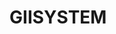 # GIISYSTEM

<!-- ## Halaman Login
![Alt text](/screenshot_ksi-ess/login.jpg)

## Halaman Dashboard
![Alt text](/screenshot_ksi-ess/dashboard.jpg)

## Halaman Menu Master Indikator KPI
![Alt text](/screenshot_ksi-ess/master-indikator-kpi.jpg)
![Alt text](/screenshot_ksi-ess/master-indikator-kpi-tambah1.jpg)
![Alt text](/screenshot_ksi-ess/master-indikator-kpi-tambah2.jpg)
![Alt text](/screenshot_ksi-ess/master-indikator-kpi-edit1.jpg)
![Alt text](/screenshot_ksi-ess/master-indikator-kpi-edit2.jpg)

## Halaman Menu Master Indikator Perilaku Penilaian
![Alt text](/screenshot_ksi-ess/master-indikator-perilaku-penilaian.jpg)
![Alt text](/screenshot_ksi-ess/master-indikator-perilaku-penilaian-tambah1.jpg)
![Alt text](/screenshot_ksi-ess/master-indikator-perilaku-penilaian-tambah2.jpg)
![Alt text](/screenshot_ksi-ess/master-indikator-perilaku-penilaian-edit1.jpg)
![Alt text](/screenshot_ksi-ess/master-indikator-perilaku-penilaian-edit2.jpg)

## Halaman Menu Setting Skor
![Alt text](/screenshot_ksi-ess/setting_skor.jpg)
![Alt text](/screenshot_ksi-ess/setting_skor1.jpg)
![Alt text](/screenshot_ksi-ess/setting_skor2.jpg)

## Halaman Menu Setting KPI
![Alt text](/screenshot_ksi-ess/setting_kpi1.jpg)
![Alt text](/screenshot_ksi-ess/setting_kpi2.jpg)
![Alt text](/screenshot_ksi-ess/setting_kpi3.jpg)
![Alt text](/screenshot_ksi-ess/setting_kpi4.jpg)
![Alt text](/screenshot_ksi-ess/setting_kpi5.jpg)

## Halaman Menu Setting Indikator Perilaku
![Alt text](/screenshot_ksi-ess/setting_indikator-perilaku1.jpg)
![Alt text](/screenshot_ksi-ess/setting_indikator-perilaku2.jpg)
![Alt text](/screenshot_ksi-ess/setting_indikator-perilaku3.jpg)
![Alt text](/screenshot_ksi-ess/setting_indikator-perilaku4.jpg) -->

<!-- ## Halaman Report
![Alt text](/screenshot_penomoran/report.png)

## Halaman Report Preview
![Alt text](/screenshot_penomoran/report_preview.png) -->